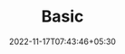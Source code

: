 ---
title : "Basic"
date : 2022-11-17T07:43:46+05:30
kind : page 
tags : []
tips : []
view : card
weight : 40
---